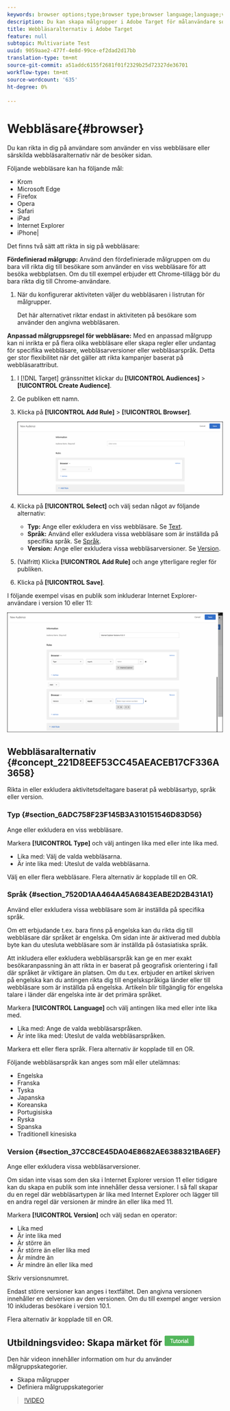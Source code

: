 ```yaml
---
keywords: browser options;type;browser type;browser language;language;version;browser version
description: Du kan skapa målgrupper i Adobe Target för målanvändare som använder en viss webbläsare eller särskilda webbläsaralternativ när de besöker din sida.
title: Webbläsaralternativ i Adobe Target
feature: null
subtopic: Multivariate Test
uuid: 9059aae2-477f-4e8d-99ce-ef2dad2d17bb
translation-type: tm+mt
source-git-commit: a51addc6155f2681f01f2329b25d72327de36701
workflow-type: tm+mt
source-wordcount: '635'
ht-degree: 0%

---
```



# Webbläsare{#browser}

Du kan rikta in dig på användare som använder en viss webbläsare eller särskilda webbläsaralternativ när de besöker sidan.

Följande webbläsare kan ha följande mål:

* Krom
* Microsoft Edge
* Firefox
* Opera
* Safari
* iPad
* Internet Explorer
* iPhone|

Det finns två sätt att rikta in sig på webbläsare:

**Fördefinierad målgrupp:** Använd den fördefinierade målgruppen om du bara vill rikta dig till besökare som använder en viss webbläsare för att besöka webbplatsen. Om du till exempel erbjuder ett Chrome-tillägg bör du bara rikta dig till Chrome-användare.

1. När du konfigurerar aktiviteten väljer du webbläsaren i listrutan för målgrupper.

   Det här alternativet riktar endast in aktiviteten på besökare som använder den angivna webbläsaren.

**Anpassad målgruppsregel för webbläsare:** Med en anpassad målgrupp kan ni inrikta er på flera olika webbläsare eller skapa regler eller undantag för specifika webbläsare, webbläsarversioner eller webbläsarspråk. Detta ger stor flexibilitet när det gäller att rikta kampanjer baserat på webbläsarattribut.

1. I [!DNL Target] gränssnittet klickar du **[!UICONTROL Audiences]** > **[!UICONTROL Create Audience]**.
1. Ge publiken ett namn.
1. Klicka på **[!UICONTROL Add Rule]** > **[!UICONTROL Browser]**.

   ![Regler > Bläddra](assets/target_browser.png)

1. Klicka på **[!UICONTROL Select]** och välj sedan något av följande alternativ:

   * **Typ:** Ange eller exkludera en viss webbläsare. Se [Text](../../../c-target/c-audiences/c-target-rules/browser.md#section_6ADC758F23F145B3A310151546D83D56).
   * **Språk:** Använd eller exkludera vissa webbläsare som är inställda på specifika språk. Se [Språk](../../../c-target/c-audiences/c-target-rules/browser.md#section_7520D1AA464A45A6843EABE2D2B431A1).
   * **Version:** Ange eller exkludera vissa webbläsarversioner. Se [Version](../../../c-target/c-audiences/c-target-rules/browser.md#section_37CC8CE45DA04E8682AE6388321BA6EF).

1. (Valfritt) Klicka **[!UICONTROL Add Rule]** och ange ytterligare regler för publiken.
1. Klicka på **[!UICONTROL Save]**.

I följande exempel visas en publik som inkluderar Internet Explorer-användare i version 10 eller 11:

![Mål IE 10 och 11](/help/c-target/c-audiences/c-target-rules/assets/target_ie-10-11.png)

## Webbläsaralternativ {#concept_221D8EEF53CC45AEACEB17CF336A3658}

Rikta in eller exkludera aktivitetsdeltagare baserat på webbläsartyp, språk eller version.

### Typ {#section_6ADC758F23F145B3A310151546D83D56}

Ange eller exkludera en viss webbläsare.

Markera **[!UICONTROL Type]** och välj antingen lika med eller inte lika med.

* Lika med: Välj de valda webbläsarna.
* Är inte lika med: Uteslut de valda webbläsarna.

Välj en eller flera webbläsare. Flera alternativ är kopplade till en OR.

### Språk {#section_7520D1AA464A45A6843EABE2D2B431A1}

Använd eller exkludera vissa webbläsare som är inställda på specifika språk.

Om ett erbjudande t.ex. bara finns på engelska kan du rikta dig till webbläsare där språket är engelska. Om sidan inte är aktiverad med dubbla byte kan du utesluta webbläsare som är inställda på östasiatiska språk.

Att inkludera eller exkludera webbläsarspråk kan ge en mer exakt besökaranpassning än att rikta in er baserat på geografisk orientering i fall där språket är viktigare än platsen. Om du t.ex. erbjuder en artikel skriven på engelska kan du antingen rikta dig till engelskspråkiga länder eller till webbläsare som är inställda på engelska. Artikeln blir tillgänglig för engelska talare i länder där engelska inte är det primära språket.

Markera **[!UICONTROL Language]** och välj antingen lika med eller inte lika med.

* Lika med: Ange de valda webbläsarspråken.
* Är inte lika med: Uteslut de valda webbläsarspråken.

Markera ett eller flera språk. Flera alternativ är kopplade till en OR.

Följande webbläsarspråk kan anges som mål eller utelämnas:

* Engelska
* Franska
* Tyska
* Japanska
* Koreanska
* Portugisiska
* Ryska
* Spanska
* Traditionell kinesiska

### Version {#section_37CC8CE45DA04E8682AE6388321BA6EF}

Ange eller exkludera vissa webbläsarversioner.

Om sidan inte visas som den ska i Internet Explorer version 11 eller tidigare kan du skapa en publik som inte innehåller dessa versioner. I så fall skapar du en regel där webbläsartypen är lika med Internet Explorer och lägger till en andra regel där versionen är mindre än eller lika med 11.

Markera **[!UICONTROL Version]** och välj sedan en operator:

* Lika med
* Är inte lika med
* Är större än
* Är större än eller lika med
* Är mindre än
* Är mindre än eller lika med

Skriv versionsnumret.

Endast större versioner kan anges i textfältet. Den angivna versionen innehåller en delversion av den versionen. Om du till exempel anger version 10 inkluderas besökare i version 10.1.

Flera alternativ är kopplade till en OR.

## Utbildningsvideo: Skapa märket för ![självstudiekurser för publiker](/help/assets/tutorial.png)

Den här videon innehåller information om hur du använder målgruppskategorier.

* Skapa målgrupper
* Definiera målgruppskategorier

>[!VIDEO](https://video.tv.adobe.com/v/17392)